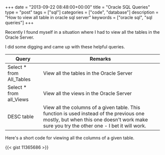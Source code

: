 +++
date = "2013-09-22 08:48:00+00:00"
title = "Oracle SQL Queries"
type = "post"
tags = ["sql"]
categories = ["code", "database"]
description = "How to view all table in oracle sql server"
keywords = ["oracle sql", "sql queries"]
+++

Recently I found myself in a situation where I had to view all the tables in the Oracle Server.

I did some digging and came up with these helpful queries.

Query | Remarks
----- | -------
Select * from All_Tables | View all the tables in the Oracle Server
Select * from all_Views | View all the views in the Oracle Server
DESC table |	View all the columns of a given table. This function is used instead of the previous one mostly, but when this one doesn't work make sure you try the other one - I bet it will work. 


Here's a short code for viewing all the columns of a given table.


{{< gist 11365686 >}}
